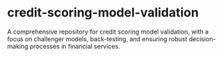 # credit-scoring-model-validation
A comprehensive repository for credit scoring model validation, with a focus on challenger models, back-testing, and ensuring robust decision-making processes in financial services.
